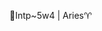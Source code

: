 👾Intp~5w4 | Aries♈

<!---
sushikofi/sushikofi is a ✨ special ✨ repository because its `README.md` (this file) appears on your GitHub profile.
You can click the Preview link to take a look at your changes.
--->
